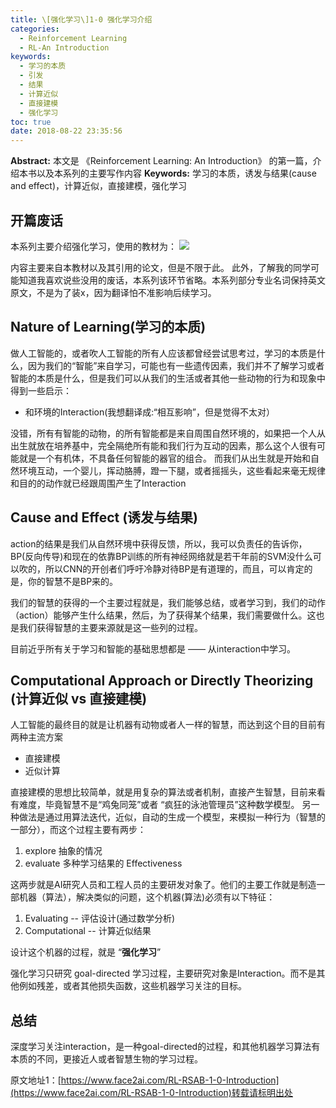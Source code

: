 ```yaml
---
title: \[强化学习\]1-0 强化学习介绍
categories:
  - Reinforcement Learning
  - RL-An Introduction
keywords:
  - 学习的本质
  - 引发
  - 结果
  - 计算近似
  - 直接建模
  - 强化学习
toc: true
date: 2018-08-22 23:35:56
---
```


**Abstract:** 本文是 《Reinforcement Learning: An Introduction》 的第一篇，介绍本书以及本系列的主要写作内容
**Keywords:** 学习的本质，诱发与结果(cause and effect)，计算近似，直接建模，强化学习

<!--more-->
## 开篇废话
本系列主要介绍强化学习，使用的教材为：
![](https://tony4ai-1251394096.cos.ap-hongkong.myqcloud.com/blog_images/RL-RSAB-1-0-Introduction/RLAT.jpg)

内容主要来自本教材以及其引用的论文，但是不限于此。
此外，了解我的同学可能知道我喜欢说些没用的废话，本系列该环节省略。本系列部分专业名词保持英文原文，不是为了装x，因为翻译怕不准影响后续学习。
## Nature of Learning(学习的本质)
做人工智能的，或者吹人工智能的所有人应该都曾经尝试思考过，学习的本质是什么，因为我们的“智能”来自学习，可能也有一些遗传因素，我们并不了解学习或者智能的本质是什么，但是我们可以从我们的生活或者其他一些动物的行为和现象中得到一些启示：

- 和环境的Interaction(我想翻译成:“相互影响”，但是觉得不太对）

没错，所有有智能的动物，的所有智能都是来自周围自然环境的，如果把一个人从出生就放在培养基中，完全隔绝所有能和我们行为互动的因素，那么这个人很有可能就是一个有机体，不具备任何智能的器官的组合。
而我们从出生就是开始和自然环境互动，一个婴儿，挥动胳膊，蹬一下腿，或者摇摇头，这些看起来毫无规律和目的的动作就已经跟周围产生了Interaction
## Cause and Effect (诱发与结果)

action的结果是我们从自然环境中获得反馈，所以，我可以负责任的告诉你，BP(反向传导)和现在的依靠BP训练的所有神经网络就是若干年前的SVM没什么可以吹的，所以CNN的开创者们呼吁冷静对待BP是有道理的，而且，可以肯定的是，你的智慧不是BP来的。

我们的智慧的获得的一个主要过程就是，我们能够总结，或者学习到，我们的动作（action）能够产生什么结果，然后，为了获得某个结果，我们需要做什么。这也是我们获得智慧的主要来源就是这一些列的过程。

目前近乎所有关于学习和智能的基础思想都是 —— 从interaction中学习。
## Computational Approach or Directly Theorizing (计算近似 vs 直接建模)
人工智能的最终目的就是让机器有动物或者人一样的智慧，而达到这个目的目前有两种主流方案
- 直接建模
- 近似计算

直接建模的思想比较简单，就是用复杂的算法或者机制，直接产生智慧，目前来看有难度，毕竟智慧不是“鸡兔同笼”或者 “疯狂的泳池管理员”这种数学模型。
另一种做法是通过用算法迭代，近似，自动的生成一个模型，来模拟一种行为（智慧的一部分），而这个过程主要有两步：
1. explore 抽象的情况
2. evaluate 多种学习结果的 Effectiveness

这两步就是AI研究人员和工程人员的主要研发对象了。他们的主要工作就是制造一部机器（算法），解决类似的问题，这个机器(算法)必须有以下特征：
1. Evaluating -- 评估设计(通过数学分析)
2. Computational -- 计算近似结果

设计这个机器的过程，就是 “**强化学习**”

强化学习只研究 goal-directed 学习过程，主要研究对象是Interaction。而不是其他例如残差，或者其他损失函数，这些机器学习关注的目标。

## 总结

深度学习关注interaction，是一种goal-directed的过程，和其他机器学习算法有本质的不同，更接近人或者智慧生物的学习过程。





原文地址1：[https://www.face2ai.com/RL-RSAB-1-0-Introduction](https://www.face2ai.com/RL-RSAB-1-0-Introduction)转载请标明出处
